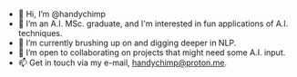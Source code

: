 - 👋 Hi, I’m @handychimp
- 👀 I’m an A.I. MSc. graduate, and I'm interested in fun applications of A.I. techniques.
- 🌱 I’m currently brushing up on and digging deeper in NLP.
- 💞️ I’m open to collaborating on projects that might need some A.I. input.
- 📫 Get in touch via my e-mail, handychimp@proton.me.

<!---
handychimp/handychimp is a ✨ special ✨ repository because its `README.md` (this file) appears on your GitHub profile.
You can click the Preview link to take a look at your changes.
--->
